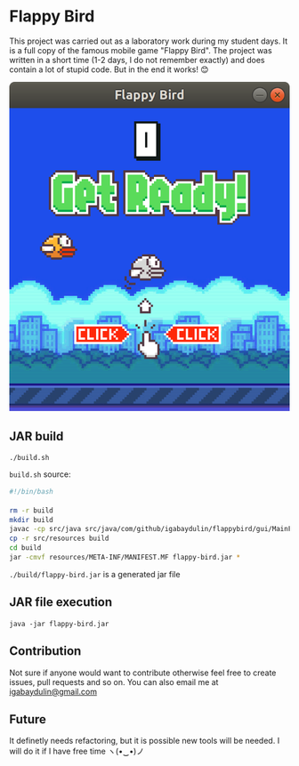 # Flappy Bird
This project was carried out as a laboratory work during my student days. It is a full copy of the famous mobile game "Flappy Bird". The project was written in a short time (1-2 days, I do not remember exactly) and does contain a lot of stupid code. But in the end it works! 😊

<p align="center">
  <img src="https://github.com/igabaydulin/flappy-bird/blob/master/resources/main-screenshot.png">
</p>

## JAR build
```
./build.sh
```

`build.sh` source:
```bash
#!/bin/bash

rm -r build
mkdir build
javac -cp src/java src/java/com/github/igabaydulin/flappybird/gui/MainFrame.java -d build
cp -r src/resources build
cd build
jar -cmvf resources/META-INF/MANIFEST.MF flappy-bird.jar *
```

`./build/flappy-bird.jar` is a generated jar file

## JAR file execution
```
java -jar flappy-bird.jar
```

## Contribution
Not sure if anyone would want to contribute otherwise feel free to create issues, pull requests and so on. You can also email me at igabaydulin@gmail.com

## Future
It definetly needs refactoring, but it is possible new tools will be needed. I will do it if I have free time ヽ(•‿•)ノ
